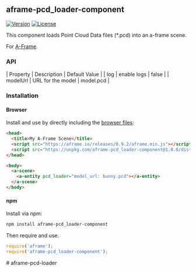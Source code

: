 ## aframe-pcd_loader-component

[![Version](http://img.shields.io/npm/v/aframe-pcd_loader-component.svg?style=flat-square)](https://npmjs.org/package/aframe-pcd_loader-component)
[![License](http://img.shields.io/npm/l/aframe-pcd_loader-component.svg?style=flat-square)](https://npmjs.org/package/aframe-pcd_loader-component)

This component loads Point Cloud Data files (*.pcd) into an a-frame scene.

For [A-Frame](https://aframe.io).

### API

| Property  | Description       | Default Value |
| log       | enable logs       | false         |
| modelUrl  | URL for the model | model.pcd     |

### Installation

#### Browser

Install and use by directly including the [browser files](dist):

```html
<head>
  <title>My A-Frame Scene</title>
  <script src="https://aframe.io/releases/0.9.2/aframe.min.js"></script>
  <script src="https://unpkg.com/aframe-pcd_loader-component@1.0.0/dist/aframe-pcd_loader-component.min.js"></script>
</head>

<body>
  <a-scene>
    <a-entity pcd_loader="model_url: bunny.pcd"></a-entity>
  </a-scene>
</body>
```

#### npm

Install via npm:

```bash
npm install aframe-pcd_loader-component
```

Then require and use.

```js
require('aframe');
require('aframe-pcd_loader-component');
```
#   a f r a m e - p c d - l o a d e r  
 